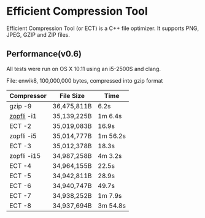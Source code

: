Efficient Compression Tool
============================

Efficient Compression Tool (or ECT) is a C++ file optimizer. 
It supports PNG, JPEG, GZIP and ZIP files.

Performance(v0.6)
-------------------------
All tests were run on OS X 10.11 using an i5-2500S and clang.

File: enwik8, 100,000,000 bytes, compressed into gzip format

|  Compressor    |  File Size    | Time       |
|  ----------    |  -----        | ---------- |
|  gzip -9       |  36,475,811B  |      6.2s  |
| [zopfli] -i1   |  35,139,225B  |  1m  6.4s  | 
|  ECT -2        |  35,019,083B  |     16.9s  |
|  zopfli -i5    |  35,014,777B  |  1m 56.2s  |
|  ECT -3        |  35,012,378B  |     18.3s  |
|  zopfli -i15   |  34,987,258B  |  4m  3.2s  |
|  ECT -4        |  34,964,155B  |     22.5s  |
|  ECT -5        |  34,942,811B  |     28.9s  |
|  ECT -6        |  34,940,747B  |     49.7s  |
|  ECT -7        |  34,938,252B  |  1m  7.9s  |
|  ECT -8        |  34,937,694B  |  3m 54.8s  |


[zopfli]: https://github.com/google/zopfli
